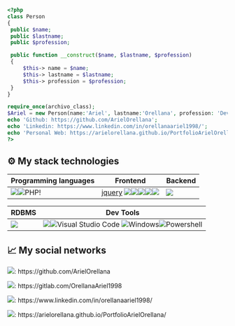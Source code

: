 ```php
<?php
class Person
{
 public $name;
 public $lastname;
 public $profession;

 public function __construct($name, $lastname, $profession)
 {
     $this-> name = $name;
     $this-> lastname = $lastname;
     $this-> profession = $profession;
 }
}

require_once(archivo_class);
$Ariel = new Person(name:'Ariel', lastname:'Orellana', profession: 'Developer web PHP');
echo 'Github: https://github.com/ArielOrellana';
echo 'Linkedin: https://www.linkedin.com/in/orellanaariel1998/';
echo 'Personal Web: https://arielorellana.github.io/PortfolioArielOrellana/';
?>
```
## ⚙ My stack technologies
|Programming languages|Frontend|Backend|
|---|---|---|
|<img src="https://img.shields.io/badge/JavaScript-323330?style=for-the-badge&logo=javascript&logoColor=F7DF1E"/>![PHP](https://img.shields.io/badge/PHP-777BB4?style=for-the-badge&logo=php&logoColor=white)!|[jquery](https://img.shields.io/badge/jQuery-0769AD?style=for-the-badge&logo=jquery&logoColor=white) <img src='https://img.shields.io/badge/Vue.js-35495E?style=for-the-badge&logo=vuedotjs&logoColor=4FC08D'/><img src="https://img.shields.io/badge/Bootstrap-563D7C?style=for-the-badge&logo=bootstrap&logoColor=white"/><img src="https://img.shields.io/badge/HTML5-E34F26?style=for-the-badge&logo=html5&logoColor=white"/><img src="https://img.shields.io/badge/CSS3-1572B6?style=for-the-badge&logo=css3&logoColor=white"/><img src="https://img.shields.io/badge/Sass-CC6699?style=for-the-badge&logo=sass&logoColor=white" />|<img src="https://img.shields.io/badge/Laravel-FF2D20?style=for-the-badge&logo=laravel&logoColor=white" /> |

|RDBMS|Dev Tools|
|---|---|
<img src="https://img.shields.io/badge/mysql-%2300f.svg?style=for-the-badge&logo=mysql&logoColor=white"/>|<img src="https://img.shields.io/badge/GIT-E44C30?style=for-the-badge&logo=git&logoColor=white"/>![Visual Studio Code](https://img.shields.io/badge/Visual%20Studio%20Code-0078d7.svg?style=for-the-badge&logo=visual-studio-code&logoColor=white) ![Windows](https://img.shields.io/badge/Windows-0078D6?style=for-the-badge&logo=windows&logoColor=white)![Powershell](https://img.shields.io/badge/powershell-5391FE?style=for-the-badge&logo=powershell&logoColor=white)|

## 📈 My social networks
<p><img src="https://img.shields.io/badge/GitHub-100000?style=for-the-badge&logo=github&logoColor=white" />: https://github.com/ArielOrellana
<p><img src="https://img.shields.io/badge/GitLab-330F63?style=for-the-badge&logo=gitlab&logoColor=white"/>: https://gitlab.com/OrellanaAriel1998</p>
<p><img src="https://img.shields.io/badge/LinkedIn-0077B5?style=for-the-badge&logo=linkedin&logoColor=white" />: https://www.linkedin.com/in/orellanaariel1998/</p>
<p><img src="https://img.shields.io/badge/My%20web-330F63?style=for-the-badge" />: https://arielorellana.github.io/PortfolioArielOrellana/</p>

